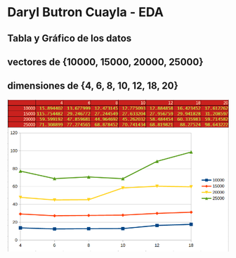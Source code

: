 # Daryl Butron Cuayla - EDA

## Tabla y Gráfico de los datos
## vectores de {10000, 15000, 20000, 25000}
## dimensiones de {4, 6, 8, 10, 12, 18, 20}

![Alt text](https://github.com/dabc312GitHub/EDA/blob/master/source/tablas_grafico.png)
